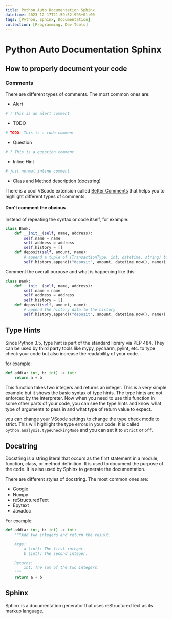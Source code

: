 ```yaml
---
title: Python Auto Documentation Sphinx
datetime: 2023-12-17T21:59:52.993+01:00
tags: [Python, Sphinx, Documentation]
collection: [Programming, Dev Tools]
---
```

# Python Auto Documentation Sphinx

## How to properly document your code

### Comments

There are different types of comments. The most common ones are:
- Alert
```python
# ! This is an alert comment
```
- TODO
```python
# TODO: This is a todo comment
```
- Question
```python
# ? This is a question comment
```
- Inline Hint
```python
# just normal inline comment
```
- Class and Method description (docstring)

There is a cool VScode extension called [Better Comments](https://marketplace.visualstudio.com/items?itemName=aaron-bond.better-comments) that helps you to highlight different types of comments.

#### Don't comment the obvious
   
Instead of repeating the syntax or code itself, for example:
```python
class Bank:
    def __init__(self, name, address):
        self.name = name
        self.address = address
        self.history = []
    def deposit(self, amount, name):
        # append a tuple of (TransactionType, int, datetime, string) to self.history
        self.history.append(("deposit", amount, datetime.now(), name))
```

Comment the overall purpose and what is happening like this:
```python
class Bank:
    def __init__(self, name, address):
        self.name = name
        self.address = address
        self.history = []
    def deposit(self, amount, name):
        # append the history data to the history
        self.history.append(("deposit", amount, datetime.now(), name))
```


## Type Hints
Since Python 3.5, type hint is part of the standard library via PEP 484. They can be used by third party tools like mypy, pycharm, pylint, etc. to type check your code but also increase the readability of your code.

for example:
```python
def add(a: int, b: int) -> int:
    return a + b
```
This function takes two integers and returns an integer. This is a very simple example but it shows the basic syntax of type hints. The type hints are not enforced by the interpreter. Now when you need to use this function in some other parts of your code, you can see the type hints and know what type of arguments to pass in and what type of return value to expect.

you can change your VScode settings to change the type check mode to strict. This will highlight the type errors in your code. It is called `python.analysis.typeCheckingMode` and you can set it to `strict` or `off`.

## Docstring
Docstring is a string literal that occurs as the first statement in a module, function, class, or method definition. It is used to document the purpose of the code. It is also used by Sphinx to generate the documentation.

There are different styles of docstring. The most common ones are:
- Google
- Numpy
- reStructuredText
- Epytext
- Javadoc

For example:
```python
def add(a: int, b: int) -> int:
    """Add two integers and return the result.

    Args:
        a (int): The first integer.
        b (int): The second integer.

    Returns:
        int: The sum of the two integers.
    """
    return a + b
```

## Sphinx
Sphinx is a documentation generator that uses reStructuredText as its markup language.
